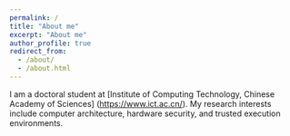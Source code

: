 ```yaml
---
permalink: /
title: "About me"
excerpt: "About me"
author_profile: true
redirect_from: 
  - /about/
  - /about.html
---
```



I am a doctoral student at [Institute of Computing Technology, Chinese Academy of Sciences] (https://www.ict.ac.cn/). My research interests include computer architecture, hardware security, and trusted execution environments.
